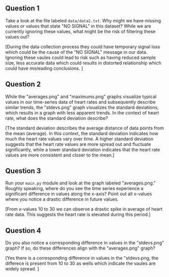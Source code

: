 ## Question 1

Take a look at the file labeled `data/data2.txt`. Why might we have missing values or values that state "NO SIGNAL" in this dataset? While we are currently ignoring these values, what might be the risk of filtering these values out?

[During the data collection process they could have temporary signal loss which could be the cause of the "NO SIGNAL" message in our data. Ignoring these vaules could lead to risk such as having reduced sample size, less accurate data which could results in distorted relationship which could have misleading conclusions. ]

## Question 2

While the "averages.png" and "maximums.png" graphs visualize typical values in our time-series data of heart rates and subsequently describe similar trends, the "stdevs.png" graph visualizes the standard deviations, which results in a graph with less apparent trends. In the context of heart rate, what does the standard deviation describe?

[The standard deviation describes the average distance of data points from the mean (average). In this context, the standard deviation indicates how much the heart rate values vary over time. A higher standard deviation suggests that the heart rate values are more spread out and fluctuate significantly, while a lower standard deviation indicates that the heart rate values are more consistent and closer to the mean.]

## Question 3

Run your `main.py` module and look at the graph labeled "averages.png." Roughly speaking, where do you see the time series experience a significant difference in values along the x-axis? Point out all x-values where you notice a drastic difference in future values.

[From x-values 10 to 30 we can observe a drastic spike in average of heart rate data. This suggests the heart rate is elevated during this period.]

## Question 4

Do you also notice a corresponding difference in values in the "stdevs.png" graph? If so, do these differences align with the "averages.png" graph? 

[Yes there is a corresponding difference in values in the "stdevs.png, the differece is present from 10 to 30 as wells which indicate the vaules are widely spread. ]
